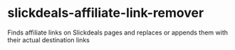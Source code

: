 # slickdeals-affiliate-link-remover
Finds affiliate links on Slickdeals pages and replaces or appends them with their actual destination links
